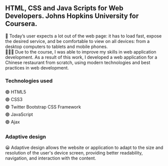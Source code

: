 ## HTML, CSS and Java Scripts for Web Developers. Johns Hopkins University for Coursera.
👤 Today’s user expects a lot out of the web page: it has to load fast, expose the desired service, and be comfortable to view on all devices: from a desktop computers to tablets and mobile phones.   
👩🏻‍💻 Due to the course, I was able to improve my skills in web application development. As a result of this work, I developed a web application for a Chinese restaurant from scratch, using modern technologies and best practices in web development.  

### Technologies used
🟣 HTML5  
🟣 CSS3  
🟣 Twitter Bootstrap CSS Framework  
🟣 JavaScript  
🟣 Ajax  

### Adaptive design
😀 Adaptive design allows the website or application to adapt to the size and resolution of the user's device screen, providing better readability, navigation, and interaction with the content.  
